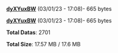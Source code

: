 [**dyXYuxBW**](/data/dyXYuxBW.txt) (03/01/23 - 17:08)- 665 bytes

[**dyXYuxBW**](/data/dyXYuxBW.txt) (03/01/23 - 17:08)- 665 bytes

**Total Datas**: 2701

**Total Size**: 17.57 MB / 17.6 MB